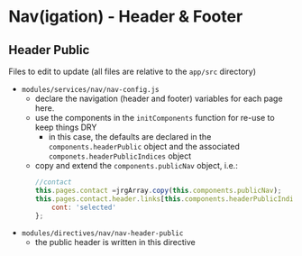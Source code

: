 # Nav(igation) - Header & Footer

## Header Public

Files to edit to update (all files are relative to the `app/src` directory)

- `modules/services/nav/nav-config.js`
	- declare the navigation (header and footer) variables for each page here.
	- use the components in the `initComponents` function for re-use to keep things DRY
		- in this case, the defaults are declared in the `components.headerPublic` object and the associated `componets.headerPublicIndices` object
	- copy and extend the `components.publicNav` object, i.e.:
		```js
		//contact
		this.pages.contact =jrgArray.copy(this.components.publicNav);
		this.pages.contact.header.links[this.components.headerPublicIndices.contact].classes ={
			cont: 'selected'
		};
		```
- `modules/directives/nav/nav-header-public`
	- the public header is written in this directive